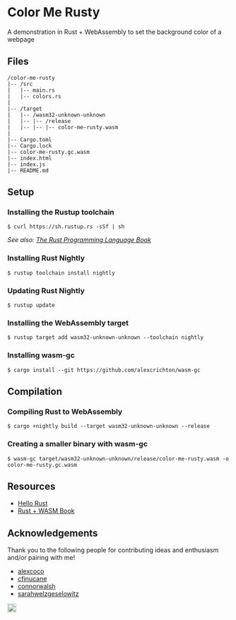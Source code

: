 # Color Me Rusty

A demonstration in Rust + WebAssembly to set the background color of a webpage

## Files

```
/color-me-rusty
|-- /src
|   |-- main.rs
|   |-- colors.rs
|
|-- /target
|   |-- /wasm32-unknown-unknown
|   |-- |-- /release
|   |-- |-- |-- color-me-rusty.wasm
|
|-- Cargo.toml
|-- Cargo.lock
|-- color-me-rusty.gc.wasm
|-- index.html
|-- index.js
|-- README.md
```

## Setup

### Installing the Rustup toolchain

```
$ curl https://sh.rustup.rs -sSf | sh
```

*See also: [The Rust Programming Language Book](https://doc.rust-lang.org/book/second-edition/ch01-01-installation.html)*

### Installing Rust Nightly

```
$ rustup toolchain install nightly
```

### Updating Rust Nightly

```
$ rustup update
```

### Installing the WebAssembly target

```
$ rustup target add wasm32-unknown-unknown --toolchain nightly
```

### Installing wasm-gc

```
$ cargo install --git https://github.com/alexcrichton/wasm-gc
```

## Compilation

### Compiling Rust to WebAssembly

```
$ cargo +nightly build --target wasm32-unknown-unknown --release
```

### Creating a smaller binary with wasm-gc

```
$ wasm-gc target/wasm32-unknown-unknown/release/color-me-rusty.wasm -o color-me-rusty.gc.wasm
```

## Resources

* [Hello Rust](https://hellorust.com)
* [Rust + WASM Book](https://rust-lang-nursery.github.io/rust-wasm/)

## Acknowledgements

Thank you to the following people for contributing ideas and enthusiasm and/or pairing with me!

* [alexcoco](https://github.com/alexcoco)
* [cfinucane](https://github.com/cfinucane)
* [connorwalsh](https://github.com/connorwalsh)
* [sarahwelzgeselowitz](https://github.com/sarahwelzgeselowitz)

<a href='http://www.recurse.com' title='Made with love at the Recurse Center'><img src='https://cloud.githubusercontent.com/assets/2883345/11325206/336ea5f4-9150-11e5-9e90-d86ad31993d8.png' height='20px'/></a>
